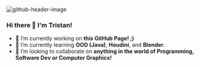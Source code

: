 
![github-header-image](https://github.com/TristanEnglish/TristanEnglish/assets/71680462/433d2379-4308-4bb1-a147-75d0d421f75c)

### Hi there 👋 I'm Tristan!
- 🔭 I’m currently working on **this GitHub Page! ;)**
- 🌱 I’m currently learning **OOD (Java)**, **Houdini**, and **Blender**.
- 👯 I’m looking to collaborate on **anything in the world of Programming, Software Dev or Computer Graphics!**
